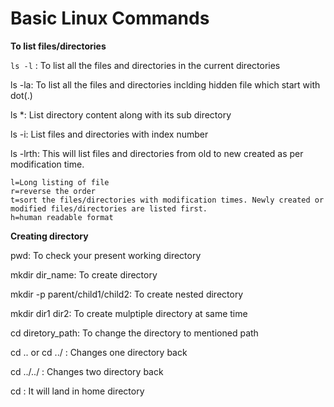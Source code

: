 
# Basic Linux Commands

**To list files/directories**


`ls -l` : To list all the files and directories in the current directories

ls -la: To list all the files and directories inclding hidden file which start with dot(.) 

ls *:  List directory content along with its sub directory

ls -i: List files and directories with index number

ls -lrth: This will list files and directories from old to new created as per modification time.

	l=Long listing of file
	r=reverse the order
	t=sort the files/directories with modification times. Newly created or modified files/directories are listed first.
	h=human readable format


**Creating directory**

pwd: To check your present working directory

mkdir dir_name: To create directory

mkdir -p parent/child1/child2: To create nested directory

mkdir dir1 dir2: To create mulptiple directory at same time

cd diretory_path: To change the directory to mentioned path

cd .. or cd ../ : Changes one directory back

cd ../../ : Changes two directory back

cd : It will land in home directory

